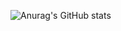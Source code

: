 ![Anurag's GitHub stats](https://github-readme-stats.vercel.app/api?username=Proyo9&theme=react&show_icons=true)
